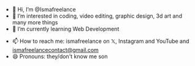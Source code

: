 - 👋 Hi, I’m @Ismafreelance
- 👀 I’m interested in coding, video editing, graphic design, 3d art and many more things
- 🌱 I’m currently learning Web Development
<!--- - 💞️ I’m looking to collaborate on ...--->
- 📫 How to reach me: ismafreelance on 𝕏, Instagram and YouTube and ismafreelancecontact@gmail.com
- 😄 Pronouns: they/don't know me son
<!--- - ⚡ Fun fact: ...
--->
<!---
Ismafreelance/Ismafreelance is a ✨ special ✨ repository because its `README.md` (this file) appears on your GitHub profile.
You can click the Preview link to take a look at your changes.
--->
